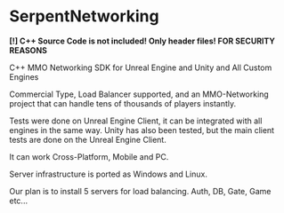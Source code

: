 # SerpentNetworking

**[!] C++ Source Code is not included! Only header files! FOR SECURITY REASONS**

C++ MMO Networking SDK for Unreal Engine and Unity and All Custom Engines

Commercial Type, Load Balancer supported, and an MMO-Networking project that can handle tens of thousands of players instantly.

Tests were done on Unreal Engine Client, it can be integrated with all engines in the same way. Unity has also been tested, but the main client tests are done on the Unreal Engine Client.

It can work Cross-Platform, Mobile and PC.

Server infrastructure is ported as Windows and Linux.

Our plan is to install 5 servers for load balancing. Auth, DB, Gate, Game etc...
